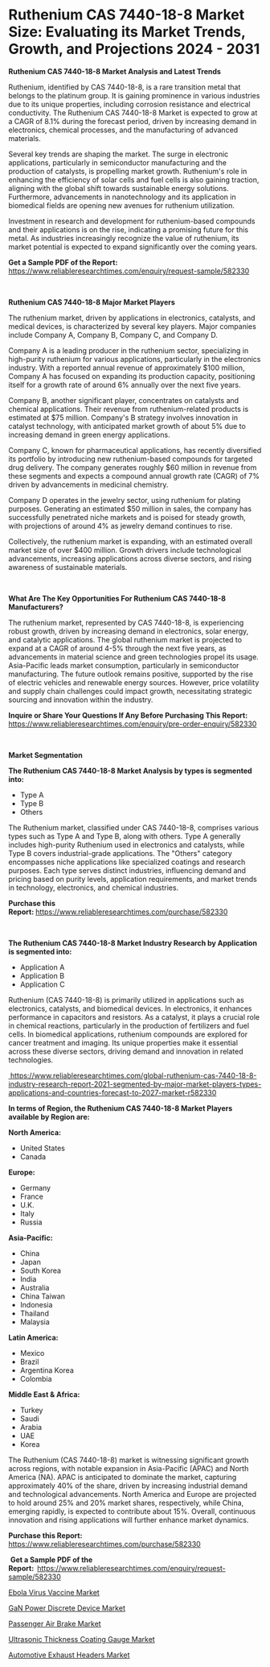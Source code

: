 <p><h1>Ruthenium CAS 7440-18-8 Market Size: Evaluating its Market Trends, Growth, and Projections 2024 - 2031</h1></p><p><strong>Ruthenium CAS 7440-18-8 Market Analysis and Latest Trends</strong></p>
<p><p>Ruthenium, identified by CAS 7440-18-8, is a rare transition metal that belongs to the platinum group. It is gaining prominence in various industries due to its unique properties, including corrosion resistance and electrical conductivity. The Ruthenium CAS 7440-18-8 Market is expected to grow at a CAGR of 8.1% during the forecast period, driven by increasing demand in electronics, chemical processes, and the manufacturing of advanced materials.</p><p>Several key trends are shaping the market. The surge in electronic applications, particularly in semiconductor manufacturing and the production of catalysts, is propelling market growth. Ruthenium's role in enhancing the efficiency of solar cells and fuel cells is also gaining traction, aligning with the global shift towards sustainable energy solutions. Furthermore, advancements in nanotechnology and its application in biomedical fields are opening new avenues for ruthenium utilization.</p><p>Investment in research and development for ruthenium-based compounds and their applications is on the rise, indicating a promising future for this metal. As industries increasingly recognize the value of ruthenium, its market potential is expected to expand significantly over the coming years.</p></p>
<p><strong>Get a Sample PDF of the Report:&nbsp;</strong> <a href="https://www.reliableresearchtimes.com/enquiry/request-sample/582330?utm_campaign=1619&utm_medium=2&utm_source=Github&utm_content=ia&utm_term=12102024&utm_id=ruthenium-cas-7440-18-8">https://www.reliableresearchtimes.com/enquiry/request-sample/582330</a></p>
<p>&nbsp;</p>
<p><strong>Ruthenium CAS 7440-18-8 Major Market Players</strong></p>
<p><p>The ruthenium market, driven by applications in electronics, catalysts, and medical devices, is characterized by several key players. Major companies include Company A, Company B, Company C, and Company D.</p><p>Company A is a leading producer in the ruthenium sector, specializing in high-purity ruthenium for various applications, particularly in the electronics industry. With a reported annual revenue of approximately $100 million, Company A has focused on expanding its production capacity, positioning itself for a growth rate of around 6% annually over the next five years.</p><p>Company B, another significant player, concentrates on catalysts and chemical applications. Their revenue from ruthenium-related products is estimated at $75 million. Company's B strategy involves innovation in catalyst technology, with anticipated market growth of about 5% due to increasing demand in green energy applications.</p><p>Company C, known for pharmaceutical applications, has recently diversified its portfolio by introducing new ruthenium-based compounds for targeted drug delivery. The company generates roughly $60 million in revenue from these segments and expects a compound annual growth rate (CAGR) of 7% driven by advancements in medicinal chemistry.</p><p>Company D operates in the jewelry sector, using ruthenium for plating purposes. Generating an estimated $50 million in sales, the company has successfully penetrated niche markets and is poised for steady growth, with projections of around 4% as jewelry demand continues to rise.</p><p>Collectively, the ruthenium market is expanding, with an estimated overall market size of over $400 million. Growth drivers include technological advancements, increasing applications across diverse sectors, and rising awareness of sustainable materials.</p></p>
<p>&nbsp;</p>
<p><strong>What Are The Key Opportunities For Ruthenium CAS 7440-18-8 Manufacturers?</strong></p>
<p><p>The ruthenium market, represented by CAS 7440-18-8, is experiencing robust growth, driven by increasing demand in electronics, solar energy, and catalytic applications. The global ruthenium market is projected to expand at a CAGR of around 4-5% through the next five years, as advancements in material science and green technologies propel its usage. Asia-Pacific leads market consumption, particularly in semiconductor manufacturing. The future outlook remains positive, supported by the rise of electric vehicles and renewable energy sources. However, price volatility and supply chain challenges could impact growth, necessitating strategic sourcing and innovation within the industry.</p></p>
<p><strong>Inquire or Share Your Questions If Any Before Purchasing This Report:</strong> <a href="https://www.reliableresearchtimes.com/enquiry/pre-order-enquiry/582330?utm_campaign=1619&utm_medium=2&utm_source=Github&utm_content=ia&utm_term=12102024&utm_id=ruthenium-cas-7440-18-8">https://www.reliableresearchtimes.com/enquiry/pre-order-enquiry/582330</a></p>
<p>&nbsp;</p>
<p><strong>Market Segmentation</strong></p>
<p><strong>The Ruthenium CAS 7440-18-8 Market Analysis by types is segmented into:</strong></p>
<p><ul><li>Type A</li><li>Type B</li><li>Others</li></ul></p>
<p><p>The Ruthenium market, classified under CAS 7440-18-8, comprises various types such as Type A and Type B, along with others. Type A generally includes high-purity Ruthenium used in electronics and catalysts, while Type B covers industrial-grade applications. The "Others" category encompasses niche applications like specialized coatings and research purposes. Each type serves distinct industries, influencing demand and pricing based on purity levels, application requirements, and market trends in technology, electronics, and chemical industries.</p></p>
<p><strong>Purchase this Report:&nbsp;</strong><a href="https://www.reliableresearchtimes.com/purchase/582330?utm_campaign=1619&utm_medium=2&utm_source=Github&utm_content=ia&utm_term=12102024&utm_id=ruthenium-cas-7440-18-8">https://www.reliableresearchtimes.com/purchase/582330</a></p>
<p>&nbsp;</p>
<p><strong>The Ruthenium CAS 7440-18-8 Market Industry Research by Application is segmented into:</strong></p>
<p><ul><li>Application A</li><li>Application B</li><li>Application C</li></ul></p>
<p><p>Ruthenium (CAS 7440-18-8) is primarily utilized in applications such as electronics, catalysts, and biomedical devices. In electronics, it enhances performance in capacitors and resistors. As a catalyst, it plays a crucial role in chemical reactions, particularly in the production of fertilizers and fuel cells. In biomedical applications, ruthenium compounds are explored for cancer treatment and imaging. Its unique properties make it essential across these diverse sectors, driving demand and innovation in related technologies.</p></p>
<p><a href="https://www.reliableresearchtimes.com/global-ruthenium-cas-7440-18-8-industry-research-report-2021-segmented-by-major-market-players-types-applications-and-countries-forecast-to-2027-market-r582330?utm_campaign=1619&utm_medium=2&utm_source=Github&utm_content=ia&utm_term=12102024&utm_id=ruthenium-cas-7440-18-8">&nbsp;https://www.reliableresearchtimes.com/global-ruthenium-cas-7440-18-8-industry-research-report-2021-segmented-by-major-market-players-types-applications-and-countries-forecast-to-2027-market-r582330</a></p>
<p><strong>In terms of Region, the Ruthenium CAS 7440-18-8 Market Players available by Region are:</strong></p>
<p>
    <p> <strong> North America: </strong>
        <ul>
            <li>United States</li>
            <li>Canada</li>
        </ul>
        </p> 
    <p> <strong> Europe: </strong>
        <ul>
            <li>Germany</li>
            <li>France</li>
            <li>U.K.</li>
            <li>Italy</li>
            <li>Russia</li>
        </ul>
        </p> 
    <p> <strong> Asia-Pacific: </strong>
        <ul>
            <li>China</li>
            <li>Japan</li>
            <li>South Korea</li>
            <li>India</li>
            <li>Australia</li>
            <li>China Taiwan</li>
            <li>Indonesia</li>
            <li>Thailand</li>
            <li>Malaysia</li>
        </ul>
        </p> 
    <p> <strong> Latin America: </strong>
        <ul>
            <li>Mexico</li>
            <li>Brazil</li>
            <li>Argentina Korea</li>
            <li>Colombia</li>
        </ul>
        </p> 
    <p> <strong> Middle East & Africa: </strong>
        <ul>
            <li>Turkey</li>
            <li>Saudi</li>
            <li>Arabia</li>
            <li>UAE</li>
            <li>Korea</li>
        </ul>
    </p>
    </p>
<p><p>The Ruthenium (CAS 7440-18-8) market is witnessing significant growth across regions, with notable expansion in Asia-Pacific (APAC) and North America (NA). APAC is anticipated to dominate the market, capturing approximately 40% of the share, driven by increasing industrial demand and technological advancements. North America and Europe are projected to hold around 25% and 20% market shares, respectively, while China, emerging rapidly, is expected to contribute about 15%. Overall, continuous innovation and rising applications will further enhance market dynamics.</p></p>
<p><strong>Purchase this Report: </strong><a href="https://www.reliableresearchtimes.com/purchase/582330?utm_campaign=1619&utm_medium=2&utm_source=Github&utm_content=ia&utm_term=12102024&utm_id=ruthenium-cas-7440-18-8">https://www.reliableresearchtimes.com/purchase/582330</a></p>
<p>&nbsp;<strong>Get a Sample PDF of the Report:&nbsp;&nbsp;</strong><a href="https://www.reliableresearchtimes.com/enquiry/request-sample/582330?utm_campaign=1619&utm_medium=2&utm_source=Github&utm_content=ia&utm_term=12102024&utm_id=ruthenium-cas-7440-18-8">https://www.reliableresearchtimes.com/enquiry/request-sample/582330</a></p>
<p><strong></strong></p>
<p><p><a href="https://www.linkedin.com/pulse/pioneering-growth-analyzing-global-ebola-virus-vaccine-market-asuhf?utm_campaign=1619&utm_medium=2&utm_source=Github&utm_content=ia&utm_term=12102024&utm_id=ruthenium-cas-7440-18-8">Ebola Virus Vaccine Market</a></p><p><a href="https://www.linkedin.com/pulse/insights-gan-power-discrete-device-market-players-size-geographical-fm1xe?utm_campaign=1619&utm_medium=2&utm_source=Github&utm_content=ia&utm_term=12102024&utm_id=ruthenium-cas-7440-18-8">GaN Power Discrete Device Market</a></p><p><a href="https://github.com/SanjidaMahmud54/Market-Research-Report-List-1/blob/main/passenger-air-brake-market.md?utm_campaign=1619&utm_medium=2&utm_source=Github&utm_content=ia&utm_term=12102024&utm_id=ruthenium-cas-7440-18-8">Passenger Air Brake Market</a></p><p><a href="https://www.linkedin.com/pulse/why-should-you-invest-ultrasonic-thickness-coating-qsize?utm_campaign=1619&utm_medium=2&utm_source=Github&utm_content=ia&utm_term=12102024&utm_id=ruthenium-cas-7440-18-8">Ultrasonic Thickness Coating Gauge Market</a></p><p><a href="https://github.com/WashimHussain441/Market-Research-Report-List-1/blob/main/automotive-exhaust-headers-market.md?utm_campaign=1619&utm_medium=2&utm_source=Github&utm_content=ia&utm_term=12102024&utm_id=ruthenium-cas-7440-18-8">Automotive Exhaust Headers Market</a></p></p>